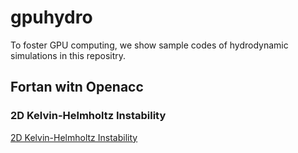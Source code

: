 # gpuhydro
To foster GPU computing, we show sample codes of hydrodynamic simulations in this repositry.

## Fortan witn Openacc

### 2D Kelvin-Helmholtz Instability
[2D Kelvin-Helmholtz Instability](KHf90openacc/README.md)
